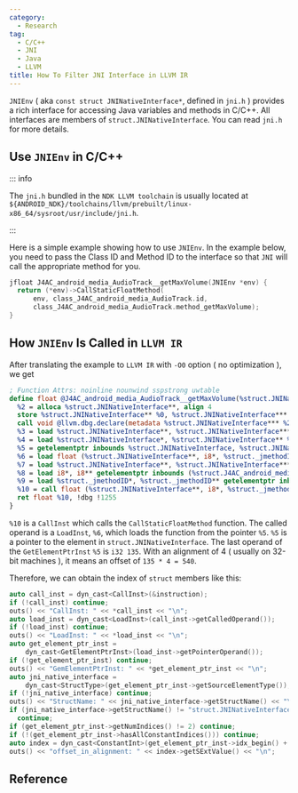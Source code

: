 ```yaml
---
category:
  - Research
tag:
  - C/C++
  - JNI
  - Java
  - LLVM
title: How To Filter JNI Interface in LLVM IR
---
```


`JNIEnv` ( aka `const struct JNINativeInterface*`, defined in `jni.h` ) provides a rich interface for accessing Java variables and methods in C/C++. All interfaces are members of `struct.JNINativeInterface`. You can read `jni.h` for more details.

## Use `JNIEnv` in C/C++

::: info

The `jni.h` bundled in the `NDK LLVM toolchain` is usually located at `${ANDROID_NDK}/toolchains/llvm/prebuilt/linux-x86_64/sysroot/usr/include/jni.h`.

:::

Here is a simple example showing how to use `JNIEnv`. In the example below, you need to pass the Class ID and Method ID to the interface so that `JNI` will call the appropriate method for you.

```c
jfloat J4AC_android_media_AudioTrack__getMaxVolume(JNIEnv *env) {
  return (*env)->CallStaticFloatMethod(
      env, class_J4AC_android_media_AudioTrack.id,
      class_J4AC_android_media_AudioTrack.method_getMaxVolume);
}
```

## How `JNIEnv` Is Called in `LLVM IR`

After translating the example to `LLVM IR` with `-O0` option ( no optimization ), we get

```llvm
; Function Attrs: noinline nounwind sspstrong uwtable
define float @J4AC_android_media_AudioTrack__getMaxVolume(%struct.JNINativeInterface**) #0 !dbg !1243 {
  %2 = alloca %struct.JNINativeInterface**, align 4
  store %struct.JNINativeInterface** %0, %struct.JNINativeInterface*** %2, align 4
  call void @llvm.dbg.declare(metadata %struct.JNINativeInterface*** %2, metadata !1246, metadata !DIExpression()), !dbg !1247
  %3 = load %struct.JNINativeInterface**, %struct.JNINativeInterface*** %2, align 4, !dbg !1248
  %4 = load %struct.JNINativeInterface*, %struct.JNINativeInterface** %3, align 4, !dbg !1249
  %5 = getelementptr inbounds %struct.JNINativeInterface, %struct.JNINativeInterface* %4, i32 0, i32 135, !dbg !1250
  %6 = load float (%struct.JNINativeInterface**, i8*, %struct._jmethodID*, ...)*, float (%struct.JNINativeInterface**, i8*, %struct._jmethodID*, ...)** %5, align 4, !dbg !1250
  %7 = load %struct.JNINativeInterface**, %struct.JNINativeInterface*** %2, align 4, !dbg !1251
  %8 = load i8*, i8** getelementptr inbounds (%struct.J4AC_android_media_AudioTrack, %struct.J4AC_android_media_AudioTrack* @class_J4AC_android_media_AudioTrack, i32 0, i32 0), align 4, !dbg !1252
  %9 = load %struct._jmethodID*, %struct._jmethodID** getelementptr inbounds (%struct.J4AC_android_media_AudioTrack, %struct.J4AC_android_media_AudioTrack* @class_J4AC_android_media_AudioTrack, i32 0, i32 3), align 4, !dbg !1253
  %10 = call float (%struct.JNINativeInterface**, i8*, %struct._jmethodID*, ...) %6(%struct.JNINativeInterface** %7, i8* %8, %struct._jmethodID* %9), !dbg !1254
  ret float %10, !dbg !1255
}
```

`%10` is a `CallInst` which calls the `CallStaticFloatMethod` function. The called operand is a `LoadInst`, `%6`, which loads the function from the pointer `%5`. `%5` is a pointer to the element in `struct.JNINativeInterface`. The last operand of the `GetElementPtrInst` `%5` is `i32 135`. With an alignment of 4 ( usually on 32-bit machines ), it means an offset of `135 * 4 = 540`.

Therefore, we can obtain the index of `struct` members like this:

```cpp
auto call_inst = dyn_cast<CallInst>(&instruction);
if (!call_inst) continue;
outs() << "CallInst: " << *call_inst << "\n";
auto load_inst = dyn_cast<LoadInst>(call_inst->getCalledOperand());
if (!load_inst) continue;
outs() << "LoadInst: " << *load_inst << "\n";
auto get_element_ptr_inst =
    dyn_cast<GetElementPtrInst>(load_inst->getPointerOperand());
if (!get_element_ptr_inst) continue;
outs() << "GemElementPtrInst: " << *get_element_ptr_inst << "\n";
auto jni_native_interface =
    dyn_cast<StructType>(get_element_ptr_inst->getSourceElementType());
if (!jni_native_interface) continue;
outs() << "StructName: " << jni_native_interface->getStructName() << "\n";
if (jni_native_interface->getStructName() != "struct.JNINativeInterface")
  continue;
if (get_element_ptr_inst->getNumIndices() != 2) continue;
if (!(get_element_ptr_inst->hasAllConstantIndices())) continue;
auto index = dyn_cast<ConstantInt>(get_element_ptr_inst->idx_begin() + 1);
outs() << "offset_in_alignment: " << index->getSExtValue() << "\n";
```

## Reference

